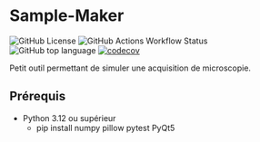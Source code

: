 # Sample-Maker

![GitHub License](https://img.shields.io/github/license/tmonseigne/Sample-Maker)
![GitHub Actions Workflow Status](https://img.shields.io/github/actions/workflow/status/tmonseigne/Sample-Maker/test.yml)
![GitHub top language](https://img.shields.io/github/languages/top/tmonseigne/Sample-Maker)
[![codecov](https://codecov.io/github/tmonseigne/Sample-Maker/graph/badge.svg?token=OJFRBzwxXR)](https://codecov.io/github/tmonseigne/Sample-Maker)

Petit outil permettant de simuler une acquisition de microscopie.

## Prérequis

- Python 3.12 ou supérieur
  - pip install numpy pillow pytest PyQt5
